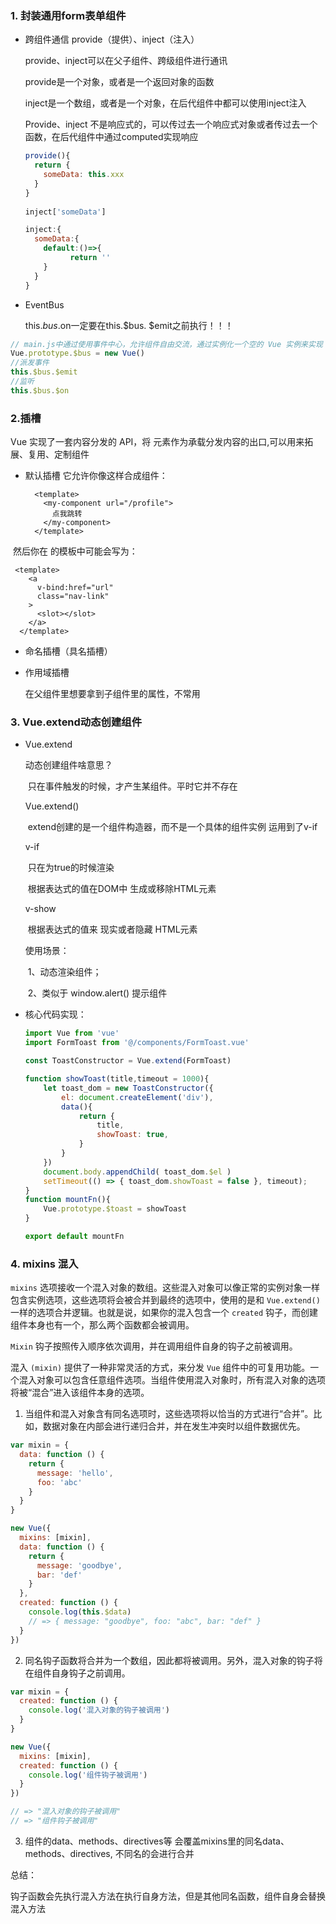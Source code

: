 ### 1. 封装通用form表单组件

- 跨组件通信 provide（提供）、inject（注入）

  provide、inject可以在父子组件、跨级组件进行通讯

  provide是一个对象，或者是一个返回对象的函数

  inject是一个数组，或者是一个对象，在后代组件中都可以使用inject注入

  Provide、inject 不是响应式的，可以传过去一个响应式对象或者传过去一个函数，在后代组件中通过computed实现响应
  
  ````js
  provide(){
    return {
      someData: this.xxx
    }
  }
    
  inject['someData']
  
  inject:{
    someData:{
      default:()=>{
  			return ''	
      }
    }
  }
  
  
  ````
  
- EventBus

  this.$bus.$on一定要在this.$bus. $emit之前执行！！！


```js
// main.js中通过使用事件中心，允许组件自由交流，通过实例化一个空的 Vue 实例来实现
Vue.prototype.$bus = new Vue()
//派发事件
this.$bus.$emit
//监听
this.$bus.$on

```

### 2.插槽

Vue 实现了一套内容分发的 API，将 <slot> 元素作为承载分发内容的出口,可以用来拓展、复用、定制组件

- 默认插槽
  它允许你像这样合成组件：

  ```vue
    <template>
      <my-component url="/profile">
        点我跳转
      </my-component>
    </template>
  ```

​        然后你在 <my-component> 的模板中可能会写为：


  ```vue
   <template>
      <a
        v-bind:href="url"
        class="nav-link"
      >
        <slot></slot>
      </a>
    </template>
  ```
  - 命名插槽（具名插槽）

  - 作用域插槽 

    在父组件里想要拿到子组件里的属性，不常用


### 3. Vue.extend动态创建组件

- Vue.extend

  动态创建组件啥意思？

  ​		只在事件触发的时候，才产生某组件。平时它并不存在

  Vue.extend()

  ​		extend创建的是一个组件构造器，而不是一个具体的组件实例 运用到了v-if

  v-if	

  ​		只在为true的时候渲染

  ​		根据表达式的值在DOM中  生成或移除HTML元素

  v-show

  ​		根据表达式的值来 现实或者隐藏 HTML元素

  使用场景：

  ​		1、动态渲染组件；

  ​		2、类似于 window.alert() 提示组件
  
- 核心代码实现：

  ````js
  import Vue from 'vue'
  import FormToast from '@/components/FormToast.vue'
  
  const ToastConstructor = Vue.extend(FormToast)
  
  function showToast(title,timeout = 1000){
      let toast_dom = new ToastConstructor({
          el: document.createElement('div'),
          data(){
              return {
                  title,
                  showToast: true,
              }
          }
      })
      document.body.appendChild( toast_dom.$el )
      setTimeout(() => { toast_dom.showToast = false }, timeout);
  }
  function mountFn(){
      Vue.prototype.$toast = showToast
  }
  
  export default mountFn
  ````
  
  



### 4. mixins 混入

`mixins` 选项接收一个混入对象的数组。这些混入对象可以像正常的实例对象一样包含实例选项，这些选项将会被合并到最终的选项中，使用的是和 `Vue.extend()` 一样的选项合并逻辑。也就是说，如果你的混入包含一个 `created` 钩子，而创建组件本身也有一个，那么两个函数都会被调用。

`Mixin` 钩子按照传入顺序依次调用，并在调用组件自身的钩子之前被调用。

混入 `(mixin)` 提供了一种非常灵活的方式，来分发 `Vue` 组件中的可复用功能。一个混入对象可以包含任意组件选项。当组件使用混入对象时，所有混入对象的选项将被“混合”进入该组件本身的选项。

1. 当组件和混入对象含有同名选项时，这些选项将以恰当的方式进行“合并”。比如，数据对象在内部会进行递归合并，并在发生冲突时以组件数据优先。
```js
var mixin = {
  data: function () {
    return {
      message: 'hello',
      foo: 'abc'
    }
  }
}

new Vue({
  mixins: [mixin],
  data: function () {
    return {
      message: 'goodbye',
      bar: 'def'
    }
  },
  created: function () {
    console.log(this.$data)
    // => { message: "goodbye", foo: "abc", bar: "def" }
  }
})
```

2. 同名钩子函数将合并为一个数组，因此都将被调用。另外，混入对象的钩子将在组件自身钩子之前调用。

```js
var mixin = {
  created: function () {
    console.log('混入对象的钩子被调用')
  }
}

new Vue({
  mixins: [mixin],
  created: function () {
    console.log('组件钩子被调用')
  }
})

// => "混入对象的钩子被调用"
// => "组件钩子被调用"

```

3. 组件的data、methods、directives等 会覆盖mixins里的同名data、methods、directives, 不同名的会进行合并



总结：

  钩子函数会先执行混入方法在执行自身方法，但是其他同名函数，组件自身会替换混入方法